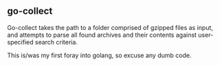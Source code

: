## go-collect

Go-collect takes the path to a folder comprised of gzipped
files as input, and attempts to parse all found archives and
their contents against user-specified search criteria.

This is/was my first foray into golang, so excuse any dumb code.